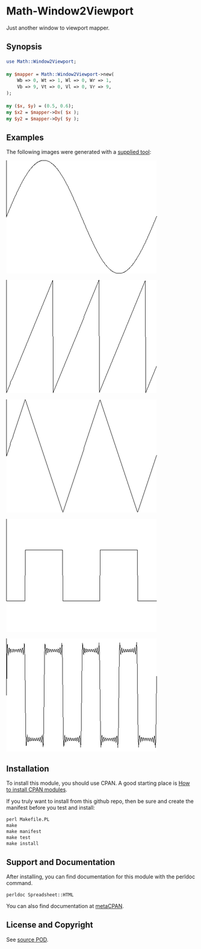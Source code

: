 Math-Window2Viewport
====================
Just another window to viewport mapper.

Synopsis
--------
```perl
use Math::Window2Viewport;

my $mapper = Math::Window2Viewport->new(
    Wb => 0, Wt => 1, Wl => 0, Wr => 1,
    Vb => 9, Vt => 0, Vl => 0, Vr => 9,
);

my ($x, $y) = (0.5, 0.6);
my $x2 = $mapper->Dx( $x );
my $y2 = $mapper->Dy( $y );

```

Examples
--------
The following images were generated with a [supplied tool](/examples/bin/graph.pl):

![sine wave](/examples/sine.png)

![sawtooth wave](/examples/sawtooth.png)

![triangle wave](/examples/triangle.png)

![square wave](/examples/square.png)

![Fourier sqaure](/examples/fsquare.png)

Installation
------------
To install this module, you should use CPAN. A good starting
place is [How to install CPAN modules](http://www.cpan.org/modules/INSTALL.html).

If you truly want to install from this github repo, then
be sure and create the manifest before you test and install:
```
perl Makefile.PL
make
make manifest
make test
make install
```

Support and Documentation
-------------------------
After installing, you can find documentation for this module with the
perldoc command.
```
perldoc Spreadsheet::HTML
```
You can also find documentation at [metaCPAN](https://metacpan.org/pod/Math::Window2Viewport).

License and Copyright
---------------------
See [source POD](/lib/Math/Window2Viewport.pm).
